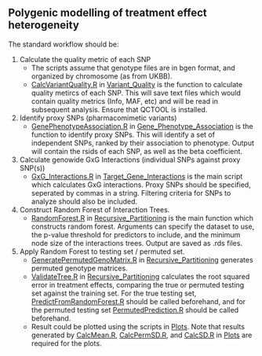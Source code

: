 ## Polygenic modelling of treatment effect heterogeneity
The standard workflow should be:
1. Calculate the quality metric of each SNP
    - The scripts assume that genotype files are in bgen format, and organized by chromosome (as from UKBB). 
    - [CalcVariantQuality.R](./Variant_Quality/CalcVariantQuality.R) in [Variant_Quality](./Variant_Quality) is the function to calculate quality metircs of each SNP. This will save text files which would contain quality metrics (Info, MAF, etc) and will be read in subsequent analysis. Ensure that QCTOOL is installed. 
2. Identify proxy SNPs (pharmacomimetic variants)
    - [GenePhenotypeAssociation.R](./Gene_Phenotype_Association/GenePhenotypeAssociation.R) in [Gene_Phenotype_Association](Gene_Phenotype_Association) is the function to identify proxy SNPs. This will identify a set of independent SNPs, ranked by their association to phenotype. Output will contain the rsids of each SNP, as well as the beta coefficient. 
3. Calculate genowide GxG Interactions (individual SNPs against proxy SNP(s))
    - [GxG_Interactions.R](./Target_Gene_Interactions/GxG_Interactions.R) in [Target_Gene_Interactions](./Target_Gene_Interactions) is the main script which calculates GxG interactions. Proxy SNPs should be specified, seperated by commas in a string. Filtering criteria for SNPs to analyze should also be included. 
4. Construct Random Forest of Interaction Trees. 
    - [RandomForest.R](./Recursive_Partitioning/RandomForest.R) in [Recursive_Partitioning](./Recursive_Partitioning) is the main function which constructs random forest. Arguments can specify the dataset to use, the p-value threshold for predictors to include, and the minimum node size of the interactions trees. Output are saved as .rds files. 
5. Apply Random Forest to testing set / permuted set. 
    - [GeneratePermutedGenoMatrix.R](./Recursive_Partitioning/GeneratePermutedGenoMatrix.R) in [Recursive_Partitioning](./Recursive_Partitioning) generates permuted genotype matrices. 
    - [ValidateTree.R](./Recursive_Partitioning/ValidateTree.R) in [Recursive_Partitioning](./Recursive_Partitioning) calculates the root squared error in treatment effects, comparing the true or permuted testing set against the training set. For the true testing set, [PredictFromRandomForest.R](./Recursive_Partitioning/PredictFromRandomForest.R) should be called beforehand, and for the permuted testing set [PermutedPrediction.R](./Recursive_Partitioning/PermutedPrediction.R) should be called beforehand. 
    - Result could be plotted using the scripts in [Plots](./Plots). Note that results generated by [CalcMean.R](./Plots/CalcMean.R), [CalcPermSD.R](./Plots/CalcPermSD.R), and [CalcSD.R](./Plots/CalcSD.R) in [Plots](./Plots) are required for the plots. 
